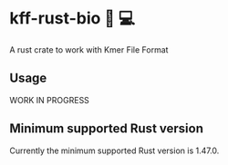 # kff-rust-bio 🧬 💻

A rust crate to work with Kmer File Format

## Usage

WORK IN PROGRESS

## Minimum supported Rust version

Currently the minimum supported Rust version is 1.47.0.
